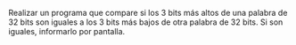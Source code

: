Realizar un programa que compare si los 3 bits más altos de una palabra de 32 bits son iguales a los 3 bits más bajos de otra palabra de 32 bits. Si son iguales, informarlo por pantalla.
